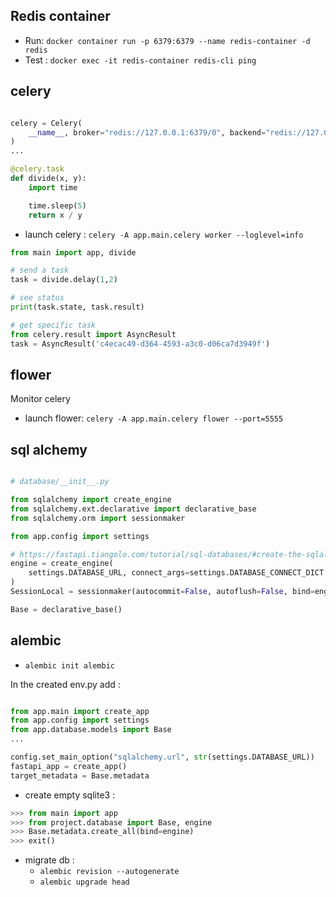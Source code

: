 ## Redis container

- Run: `docker container run -p 6379:6379 --name redis-container -d redis`
- Test : `docker exec -it redis-container redis-cli ping`

## celery

```python

celery = Celery(
    __name__, broker="redis://127.0.0.1:6379/0", backend="redis://127.0.0.1:6379/0"
)
...

@celery.task
def divide(x, y):
    import time

    time.sleep(5)
    return x / y
```

- launch celery : `celery -A app.main.celery worker --loglevel=info`

```python
from main import app, divide

# send a task
task = divide.delay(1,2)

# see status
print(task.state, task.result)
```

```python
# get specific task
from celery.result import AsyncResult
task = AsyncResult('c4ecac49-d364-4593-a3c0-d06ca7d3949f')

```

## flower

Monitor celery

- launch flower: `celery -A app.main.celery flower --port=5555`

## sql alchemy

```python

# database/__init__.py

from sqlalchemy import create_engine
from sqlalchemy.ext.declarative import declarative_base
from sqlalchemy.orm import sessionmaker

from app.config import settings

# https://fastapi.tiangolo.com/tutorial/sql-databases/#create-the-sqlalchemy-engine
engine = create_engine(
    settings.DATABASE_URL, connect_args=settings.DATABASE_CONNECT_DICT
)
SessionLocal = sessionmaker(autocommit=False, autoflush=False, bind=engine)

Base = declarative_base()
```

## alembic

- `alembic init alembic`

In the created env.py add :

```python

from app.main import create_app
from app.config import settings
from app.database.models import Base
...

config.set_main_option("sqlalchemy.url", str(settings.DATABASE_URL))
fastapi_app = create_app()
target_metadata = Base.metadata
```

- create empty sqlite3 :

```python
>>> from main import app
>>> from project.database import Base, engine
>>> Base.metadata.create_all(bind=engine)
>>> exit()
```

- migrate db :
  - `alembic revision --autogenerate`
  - `alembic upgrade head`
